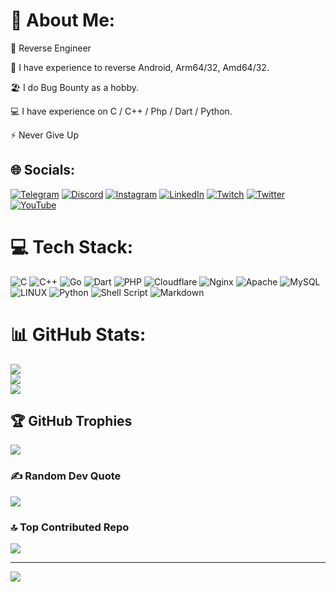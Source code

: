 # 💫 About Me:
🔭 Reverse Engineer

🧠 I have experience to reverse Android, Arm64/32, Amd64/32.

🏖 I do Bug Bounty as a hobby.

💻 I have experience on C / C++ / Php / Dart / Python.

⚡️ Never Give Up


## 🌐 Socials:
[![Telegram](https://img.shields.io/badge/Telegram-%232CA5E0.svg?logo=telegram&style=for-the-badg&logoColor=white)](https://t.me/SafaSafari) [![Discord](https://img.shields.io/badge/Discord-%237289DA.svg?logo=discord&logoColor=white)](https://discord.gg/SafaSafari) [![Instagram](https://img.shields.io/badge/Instagram-%23E4405F.svg?logo=Instagram&logoColor=white)](https://instagram.com/SafaSafari.ss) [![LinkedIn](https://img.shields.io/badge/LinkedIn-%230077B5.svg?logo=linkedin&logoColor=white)](https://linkedin.com/in/safasafari) [![Twitch](https://img.shields.io/badge/Twitch-%239146FF.svg?logo=Twitch&logoColor=white)](https://twitch.tv/SafaSafari) [![Twitter](https://img.shields.io/badge/Twitter-%231DA1F2.svg?logo=Twitter&logoColor=white)](https://twitter.com/SafaSafari3) [![YouTube](https://img.shields.io/badge/YouTube-%23FF0000.svg?logo=YouTube&logoColor=white)](https://youtube.com/@SafaSafari) 

# 💻 Tech Stack:
![C](https://img.shields.io/badge/c-%2300599C.svg?style=for-the-badge&logo=c&logoColor=white) ![C++](https://img.shields.io/badge/c++-%2300599C.svg?style=for-the-badge&logo=c%2B%2B&logoColor=white) ![Go](https://img.shields.io/badge/go-%2300ADD8.svg?style=for-the-badge&logo=go&logoColor=white) ![Dart](https://img.shields.io/badge/dart-%230175C2.svg?style=for-the-badge&logo=dart&logoColor=white) ![PHP](https://img.shields.io/badge/php-%23777BB4.svg?style=for-the-badge&logo=php&logoColor=white) ![Cloudflare](https://img.shields.io/badge/Cloudflare-F38020?style=for-the-badge&logo=Cloudflare&logoColor=white) ![Nginx](https://img.shields.io/badge/nginx-%23009639.svg?style=for-the-badge&logo=nginx&logoColor=white) ![Apache](https://img.shields.io/badge/apache-%23D42029.svg?style=for-the-badge&logo=apache&logoColor=white) ![MySQL](https://img.shields.io/badge/mysql-%2300f.svg?style=for-the-badge&logo=mysql&logoColor=white) ![LINUX](https://img.shields.io/badge/Linux-FCC624?style=for-the-badge&logo=linux&logoColor=black) ![Python](https://img.shields.io/badge/python-3670A0?style=for-the-badge&logo=python&logoColor=ffdd54) ![Shell Script](https://img.shields.io/badge/shell_script-%23121011.svg?style=for-the-badge&logo=gnu-bash&logoColor=white) ![Markdown](https://img.shields.io/badge/markdown-%23000000.svg?style=for-the-badge&logo=markdown&logoColor=white)
# 📊 GitHub Stats:
![](https://github-readme-stats.vercel.app/api?username=SafaSafari&theme=dark&hide_border=true&include_all_commits=true&count_private=false)<br/>
![](https://github-readme-streak-stats.herokuapp.com/?user=SafaSafari&theme=dark&hide_border=true)<br/>
![](https://github-readme-stats.vercel.app/api/top-langs/?username=SafaSafari&theme=dark&hide_border=true&include_all_commits=true&count_private=false&layout=compact)

## 🏆 GitHub Trophies
![](https://github-profile-trophy.vercel.app/?username=SafaSafari&theme=discord&no-frame=false&no-bg=true&margin-w=4)

### ✍️ Random Dev Quote
![](https://quotes-github-readme.vercel.app/api?type=horizontal&theme=radical)

### 🔝 Top Contributed Repo
![](https://github-contributor-stats.vercel.app/api?username=SafaSafari&limit=5&theme=dark&combine_all_yearly_contributions=true)

---
[![](https://komarev.com/ghpvc/?username=safasafari&label=Profile%20views&color=0e75b6&style=for-the-badge)](https://github.com/SafaSafari)

<!-- Proudly created with GPRM ( https://gprm.itsvg.in ) -->
